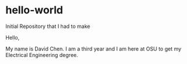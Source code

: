 # hello-world
Initial Repository that I had to make

Hello,

My name is David Chen. I am a third year and I am here at OSU to get my Electrical Engineering degree.
